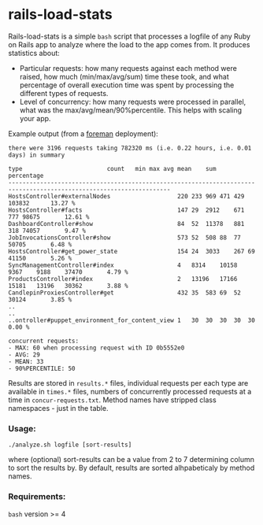 # rails-load-stats

Rails-load-stats is a simple `bash` script that processes a logfile of any Ruby on Rails app to analyze where the load to the app comes from. It produces statistics about:
- Particular requests: how many requests against each method were raised, how much (min/max/avg/sum) time these took, and what percentage of overall execution time was spent by processing the different types of requests.
- Level of concurrency: how many requests were processed in parallel, what was the max/avg/mean/90%percentile. This helps with scaling your app.

Example output (from a [foreman](https://theforeman.org/) deployment):

    there were 3196 requests taking 782320 ms (i.e. 0.22 hours, i.e. 0.01 days) in summary
    
    type						count	min	max	avg	mean	sum		percentage
    --------------------------------------------------------------------------------------------------------------------
    HostsController#externalNodes                  	220	233	969	471	429	103832		13.27 %
    HostsController#facts                          	147	29	2912	671	777	98675		12.61 %
    DashboardController#show                       	84	52	11378	881	318	74057		9.47 %
    JobInvocationsController#show                  	573	52	508	88	77	50705		6.48 %
    HostsController#get_power_state                	154	24	3033	267	69	41150		5.26 %
    SyncManagementController#index                 	4	8314	10158	9367	9188	37470		4.79 %
    ProductsController#index                       	2	13196	17166	15181	13196	30362		3.88 %
    CandlepinProxiesController#get                 	432	35	583	69	52	30124		3.85 %
    ..
    ..
    ..ontroller#puppet_environment_for_content_view	1	30	30	30	30	30		0.00 %

    concurrent requests:
    - MAX: 60 when processing request with ID 0b5552e0
    - AVG: 29
    - MEAN: 33
    - 90%PERCENTILE: 50

Results are stored in `results.*` files, individual requests per each type are available in `times.*` files, numbers of concurrently processed requests at a time in `concur-requests.txt`. Method names have stripped class namespaces - just in the table.

### Usage:
    ./analyze.sh logfile [sort-results]

where (optional) sort-results can be a value from 2 to 7 determining column to sort the results by. By default, results are sorted alhpabeticaly by method names.

### Requirements:
`bash` version >= 4
